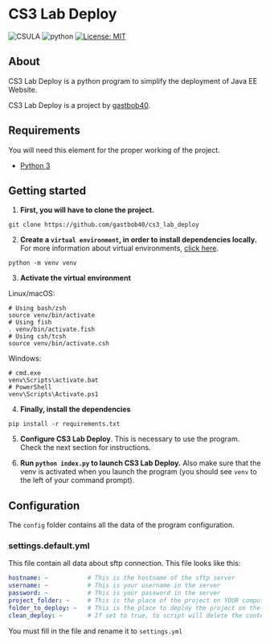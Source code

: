 # CS3 Lab Deploy

![CSULA](https://img.shields.io/badge/CSULA-project-brightgreen)
![python](https://img.shields.io/badge/Language-Python-blueviolet)
[![License: MIT](https://img.shields.io/badge/License-MIT-yellow.svg)](https://opensource.org/licenses/MIT)

## About

CS3 Lab Deploy is a python program to simplify the deployment of Java EE Website.

CS3 Lab Deploy is a project by [gastbob40](https://github.com/gastbob40).

## Requirements

You will need this element for the proper working of the project.

- [Python 3](https://www.python.org/downloads/)


## Getting started

1. **First, you will have to clone the project.**

```shell
git clone https://github.com/gastbob40/cs3_lab_deploy
```

2. **Create a `virtual environment`, in order to install dependencies locally.** For more information about virtual environments, [click here](https://docs.python.org/3/library/venv.html).

```shell
python -m venv venv
```

3. **Activate the virtual environment**

Linux/macOS:

```shell
# Using bash/zsh
source venv/bin/activate
# Using fish
. venv/bin/activate.fish
# Using csh/tcsh
source venv/bin/activate.csh
``` 

Windows:

```
# cmd.exe
venv\Scripts\activate.bat
# PowerShell
venv\Scripts\Activate.ps1
```


4. **Finally, install the dependencies**

````shell
pip install -r requirements.txt
````

5. **Configure CS3 Lab Deploy**. This is necessary to use the program. Check the next section for instructions.

6. **Run `python index.py` to launch CS3 Lab Deploy.** Also make sure that the venv is activated when you launch the program (you should see `venv` to the left of your command prompt).

## Configuration

The `config` folder contains all the data of the program configuration.

### settings.default.yml

This file contain all data about sftp connection. This file looks like this:
 
```yaml
hostname: ~           # This is the hostname of the sftp server
username: ~           # This is your username in the server
password: ~           # This is your password in the server
project_folder: ~     # This is the place of the project on YOUR computer
folder_to_deploy: ~   # This is the place to deploy the project on the server
clean_deploy: ~       # If set to true, to script will delete the content of www folder, else it will just add files
```

You must fill in the file and rename it to `settings.yml`